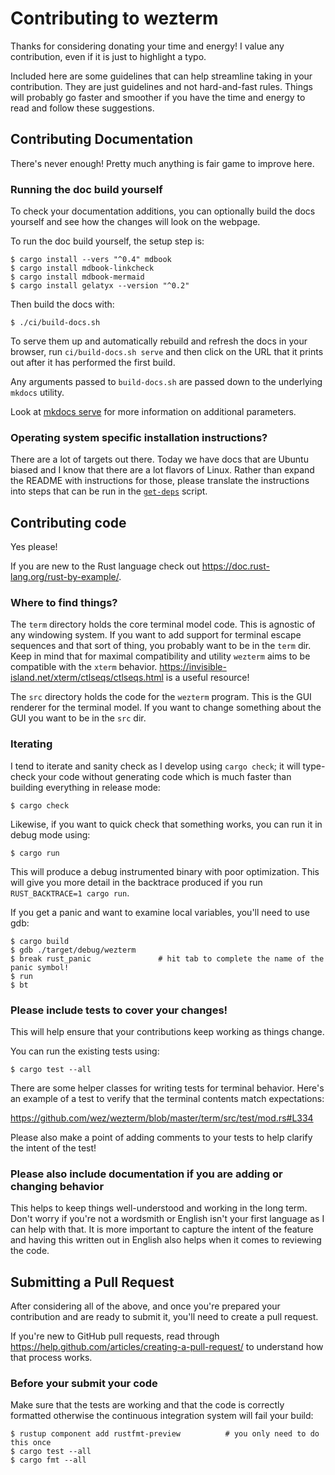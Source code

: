 # Contributing to wezterm

Thanks for considering donating your time and energy!  I value any contribution,
even if it is just to highlight a typo.

Included here are some guidelines that can help streamline taking in your contribution.
They are just guidelines and not hard-and-fast rules.  Things will probably go faster
and smoother if you have the time and energy to read and follow these suggestions.

## Contributing Documentation

There's never enough!  Pretty much anything is fair game to improve here.

### Running the doc build yourself

To check your documentation additions, you can optionally build the docs yourself and see how the changes will look on the webpage. 

To run the doc build yourself, the setup step is:
```console
$ cargo install --vers "^0.4" mdbook
$ cargo install mdbook-linkcheck
$ cargo install mdbook-mermaid
$ cargo install gelatyx --version "^0.2"
```
Then build the docs with:
```console
$ ./ci/build-docs.sh
```
To serve them up and automatically rebuild and refresh the docs in your browser, run `ci/build-docs.sh serve` and then click on the URL that it prints out after it has performed the first build.

Any arguments passed to `build-docs.sh` are passed down to the underlying `mkdocs` utility.

Look at [mkdocs serve](https://www.mkdocs.org/user-guide/cli/#mkdocs-serve) for more information on additional parameters.
### Operating system specific installation instructions?

There are a lot of targets out there.  Today we have docs that are Ubuntu biased
and I know that there are a lot flavors of Linux.  Rather than expand the README
with instructions for those, please translate the instructions into steps that
can be run in the [`get-deps`](https://github.com/wez/wezterm/blob/master/get-deps)
script.

## Contributing code

Yes please!

If you are new to the Rust language check out <https://doc.rust-lang.org/rust-by-example/>.

### Where to find things?

The `term` directory holds the core terminal model code.  This is agnostic
of any windowing system.  If you want to add support for terminal escape
sequences and that sort of thing, you probably want to be in the `term` dir.
Keep in mind that for maximal compatibility and utility `wezterm` aims to
be compatible with the `xterm` behavior.
https://invisible-island.net/xterm/ctlseqs/ctlseqs.html is a useful resource!

The `src` directory holds the code for the `wezterm` program.  This is
the GUI renderer for the terminal model.  If you want to change something
about the GUI you want to be in the `src` dir.

### Iterating

I tend to iterate and sanity check as I develop using `cargo check`; it
will type-check your code without generating code which is much faster
than building everything in release mode:

```
$ cargo check
```

Likewise, if you want to quick check that something works, you can run it
in debug mode using:

```
$ cargo run
```

This will produce a debug instrumented binary with poor optimization.  This will
give you more detail in the backtrace produced if you run `RUST_BACKTRACE=1 cargo run`.

If you get a panic and want to examine local variables, you'll need to use gdb:

```
$ cargo build
$ gdb ./target/debug/wezterm
$ break rust_panic               # hit tab to complete the name of the panic symbol!
$ run
$ bt
```

### Please include tests to cover your changes!

This will help ensure that your contributions keep working as things change.

You can run the existing tests using:

```
$ cargo test --all
```

There are some helper classes for writing tests for terminal behavior.
Here's an example of a test to verify that the terminal contents
match expectations:

https://github.com/wez/wezterm/blob/master/term/src/test/mod.rs#L334

Please also make a point of adding comments to your tests to help
clarify the intent of the test!

### Please also include documentation if you are adding or changing behavior

This helps to keep things well-understood and working in the long term.
Don't worry if you're not a wordsmith or English isn't your first language as
I can help with that.  It is more important to capture the intent of the
feature and having this written out in English also helps when it comes
to reviewing the code.

## Submitting a Pull Request

After considering all of the above, and once you're prepared your contribution
and are ready to submit it, you'll need to create a pull request.

If you're new to GitHub pull requests, read through
https://help.github.com/articles/creating-a-pull-request/ to understand
how that process works.

### Before your submit your code

Make sure that the tests are working and that the code is correctly
formatted otherwise the continuous integration system will fail your build:

```
$ rustup component add rustfmt-preview          # you only need to do this once
$ cargo test --all
$ cargo fmt --all
```

